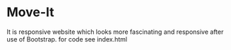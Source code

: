 # Move-It
It is responsive website which looks more fascinating and responsive after use of Bootstrap.
for code see index.html

